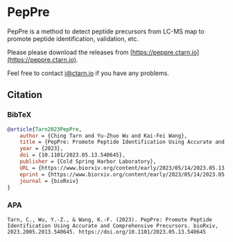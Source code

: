 # PepPre

PepPre is a method to detect peptide precursors from LC-MS map to promote peptide identification, validation, etc.

Please please download the releases from [https://peppre.ctarn.io](https://peppre.ctarn.io).

Feel free to contact [i@ctarn.io](mailto:i@ctarn.io) if you have any problems.

## Citation

### BibTeX

```BibTeX
@article{Tarn2023PepPre,
    author = {Ching Tarn and Yu-Zhuo Wu and Kai-Fei Wang},
    title = {PepPre: Promote Peptide Identification Using Accurate and Comprehensive Precursors},
    year = {2023},
    doi = {10.1101/2023.05.13.540645},
    publisher = {Cold Spring Harbor Laboratory},
    URL = {https://www.biorxiv.org/content/early/2023/05/14/2023.05.13.540645},
    eprint = {https://www.biorxiv.org/content/early/2023/05/14/2023.05.13.540645.full.pdf},
    journal = {bioRxiv}
}
```

### APA

```
Tarn, C., Wu, Y.-Z., & Wang, K.-F. (2023). PepPre: Promote Peptide Identification Using Accurate and Comprehensive Precursors. bioRxiv, 2023.2005.2013.540645. https://doi.org/10.1101/2023.05.13.540645
```
